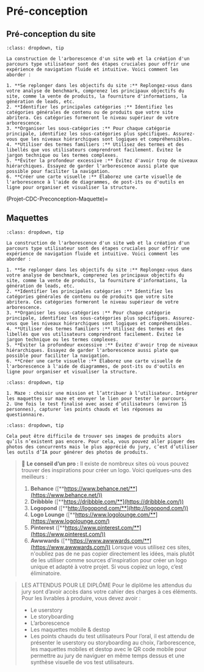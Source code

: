 # Pré-conception

## Pré-conception du site

```{admonition} Construire l'arborescence du site et le parcours type utilisateur
:class: dropdown, tip

La construction de l'arborescence d'un site web et la création d'un parcours type utilisateur sont des étapes cruciales pour offrir une expérience de navigation fluide et intuitive. Voici comment les aborder :

1. **Se replonger dans les objectifs du site :** Replongez-vous dans votre analyse de benchmark, comprenez les principaux objectifs du site, comme la vente de produits, la fourniture d'informations, la génération de leads, etc.
2. **Identifier les principales catégories :** Identifiez les catégories générales de contenu ou de produits que votre site abritera. Ces catégories formeront le niveau supérieur de votre arborescence.
3. **Organiser les sous-catégories :** Pour chaque catégorie principale, identifiez les sous-catégories plus spécifiques. Assurez-vous que les niveaux hiérarchiques sont logiques et compréhensibles.
4. **Utiliser des termes familiers :** Utilisez des termes et des libellés que vos utilisateurs comprendront facilement. Évitez le jargon technique ou les termes complexes.
5. **Éviter la profondeur excessive :** Évitez d'avoir trop de niveaux hiérarchiques. Essayez de garder l'arborescence aussi plate que possible pour faciliter la navigation.
6. **Créer une carte visuelle :** Élaborez une carte visuelle de l'arborescence à l'aide de diagrammes, de post-its ou d'outils en ligne pour organiser et visualiser la structure.

```

(Projet-CDC-Preconception-Maquette)= 
## Maquettes

```{admonition} Concevoir des wireframes pour son site sous Adobe XD
:class: dropdown, tip

La construction de l'arborescence d'un site web et la création d'un parcours type utilisateur sont des étapes cruciales pour offrir une expérience de navigation fluide et intuitive. Voici comment les aborder :

1. **Se replonger dans les objectifs du site :** Replongez-vous dans votre analyse de benchmark, comprenez les principaux objectifs du site, comme la vente de produits, la fourniture d'informations, la génération de leads, etc.
2. **Identifier les principales catégories :** Identifiez les catégories générales de contenu ou de produits que votre site abritera. Ces catégories formeront le niveau supérieur de votre arborescence.
3. **Organiser les sous-catégories :** Pour chaque catégorie principale, identifiez les sous-catégories plus spécifiques. Assurez-vous que les niveaux hiérarchiques sont logiques et compréhensibles.
4. **Utiliser des termes familiers :** Utilisez des termes et des libellés que vos utilisateurs comprendront facilement. Évitez le jargon technique ou les termes complexes.
5. **Éviter la profondeur excessive :** Évitez d'avoir trop de niveaux hiérarchiques. Essayez de garder l'arborescence aussi plate que possible pour faciliter la navigation.
6. **Créer une carte visuelle :** Élaborez une carte visuelle de l'arborescence à l'aide de diagrammes, de post-its ou d'outils en ligne pour organiser et visualiser la structure.

```

```{admonition} Réaliser des tests utilisateurs
:class: dropdown, tip

1. Maze : choisir une mission et l’attribuer à l’utilisateur. Intégrer les maquettes sur maze et envoyer le lien pour tester le parcours. 
2. Une fois le test finalisé avec assez d’utilisateurs (environ 15 personnes), capturer les points chauds et les réponses au questionnaire.

```

```{admonition} Où trouver ses images de produits ? 
:class: dropdown, tip

Cela peut être difficile de trouver ses images de produits alors qu’ils n’existent pas encore. Pour cela, vous pouvez aller piquer des photos des concurrents mais le plus apprécié du jury, c’est d’utiliser les outils d’IA pour générer des photos de produits.

```


>📝 **Le conseil d’un pro :**
>Il existe de nombreux sites où vous pouvez trouver des inspirations pour créer un logo. Voici quelques-uns des meilleurs :
>1. **Behance** ([**https://www.behance.net/**](https://www.behance.net/))
>2. **Dribbble** ([**https://dribbble.com/**](https://dribbble.com/))
>3. **Logopond** ([**http://logopond.com/**](http://logopond.com/))
>4. **Logo Lounge** ([**https://www.logolounge.com/**](https://www.logolounge.com/)
>5. **Pinterest** ([**https://www.pinterest.com/**](https://www.pinterest.com/))
>6. **Awwwards** ([**https://www.awwwards.com/**](https://www.awwwards.com/))
Lorsque vous utilisez ces sites, n'oubliez pas de ne pas copier directement les idées, mais plutôt de les utiliser comme sources d'inspiration pour créer un logo unique et adapté à votre projet. Si vous copiez un logo, c’est éliminatoire. 



> LES ATTENDUS POUR LE DIPLÔME
Pour le diplôme les attendus du jury sont d’avoir accès dans votre cahier des charges à ces éléments. 
Pour les livrables à produire, vous devez avoir : 
>- Le userstory
>- Le storyboarding
>- L’arborescence
>- Les maquettes mobile & destop
>- Les points chauds du test utilisateurs 
Pour l’oral, il est attendu de présenter le userstory ou storyboarding au choix, l’arborescence, les maquettes mobiles et destop avec le QR code mobile pour permettre au jury de naviguer en même temps dessus et une synthèse visuelle de vos test utilisateurs. 


